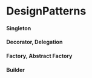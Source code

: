 # DesignPatterns

#### Singleton
#### Decorator, Delegation
#### Factory, Abstract Factory
#### Builder
